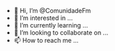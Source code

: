 - 👋 Hi, I’m @ComunidadeFm
- 👀 I’m interested in ...
- 🌱 I’m currently learning ...
- 💞️ I’m looking to collaborate on ...
- 📫 How to reach me ...

<!---
ComunidadeFm/ComunidadeFm is a ✨ special ✨ repository because its `README.md` (this file) appears on your GitHub profile.
You can click the Preview link to take a look at your changes.
--->
